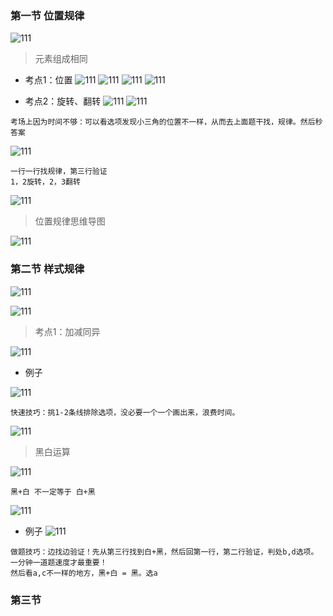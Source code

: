 ###  第一节 位置规律

![111](../images2/1.png)

> 元素组成相同

- 考点1：位置
![111](../images2/2.png)
![111](../images2/3.png)
![111](../images2/4.png)
![111](../images2/5.png)

- 考点2：旋转、翻转
![111](../images2/6.png)
![111](../images2/7.png)
```
考场上因为时间不够：可以看选项发现小三角的位置不一样，从而去上面题干找，规律。然后秒答案
```

![111](../images2/8.png)

```
一行一行找规律，第三行验证
1，2旋转，2，3翻转
```
![111](../images2/9.png)

> 位置规律思维导图

![111](../images2/10.png)

### 第二节 样式规律

![111](../images2/11.png)

![111](../images2/12.png)

> 考点1：加减同异

![111](../images2/13.png)

- 例子

![111](../images2/14.png)
```
快速技巧：挑1-2条线排除选项，没必要一个一个画出来，浪费时间。
```
![111](../images2/15.png)

> 黑白运算

![111](../images2/16.png)
```
黑+白 不一定等于 白+黑

```
![111](../images2/17.png)

- 例子
![111](../images2/18.png)

```
做题技巧：边找边验证！先从第三行找到白+黑，然后回第一行，第二行验证，判处b,d选项。一分钟一道题速度才最重要！
然后看a,c不一样的地方，黑+白 = 黑。选a
```
### 第三节